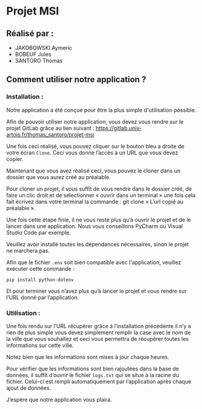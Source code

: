 # Projet MSI

## Réalisé par :
- JAKOBOWSKI Aymeric
- BOBEUF Jules
- SANTORO Thomas

## Comment utiliser notre application ?

### Installation :

Notre application a été conçue pour être la plus simple d'utilisation possible.

Afin de pouvoir utiliser notre application, vous devez vous rendre sur le projet GitLab grâce au lien suivant : https://gitlab.univ-artois.fr/thomas_santoro/projet-msi

Une fois ceci réalisé, vous pouvez cliquer sur le bouton bleu a droite de votre écran `Clone`. Ceci vous donne l’accès à un URL que vous devez copier.

Maintenant que vous avez réalisé ceci, vous pouvez le cloner dans un dossier que vous aurez créé au préalable.

Pour cloner un projet, il vous suffit de vous rendre dans le dossier créé, de faire un clic droit et de sélectionner « ouvrir dans un terminal » une fois cela fait écrivez dans votre terminal la commande : git clone « L’url copié au préalable ».

Une fois cette étape finie, il ne vous reste plus qu’à ouvrir le projet et de le lancer dans une application. Nous vous conseillons PyCharm ou Visual Studio Code par exemple.

Veuillez avoir installé toutes les dépendances nécessaires, sinon le projet ne marchera pas. 

Afin que le fichier `.env` soit bien compatible avec l'application, veuillez exécuter cette commande :
```
pip install python-dotenv
```

Et pour terminer vous n’avez plus qu’à lancer le projet et vous rendre sur l’URL donné par l’application.

### Utilisation :

Une fois rendu sur l’URL récupérer grâce à l’installation précédente il n’y a rien de plus simple vous devez simplement remplir la case avec le nom de la ville que vous souhaitez et ceci vous permettra de récupérer toutes les informations sur cette ville.

Notez bien que les informations sont mises à jour chaque heures.

Pour vérifier que les informations sont bien rajoutées dans la base de données, il suffit d’ouvrir le fichier `logs.txt` qui se situe à la racine du fichier. Celui-ci est rempli automatiquement par l’application après chaque ajout de données.

J’espère que notre application vous plaira.

